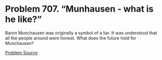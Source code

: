 # Problem 707. “Munhausen - what is he like?”

Baron Munchausen was originally a symbol of a liar. It was understood that all the people around were honest. What does the future hold for Munchausen?

[Problem Source](https://www.trizland.ru/tasks/1470/)